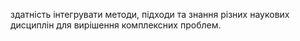 здатність інтегрувати методи, підходи та знання
різних наукових дисциплін для вирішення комплексних проблем.